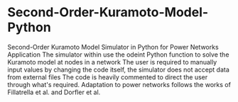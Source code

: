 # Second-Order-Kuramoto-Model-Python
Second-Order Kuramoto Model Simulator in Python for Power Networks Application
The simulator within use the odeint Python function to solve the Kuramoto model at nodes in a network
The user is required to manually input values by changing the code itself, the simulator does not accept data from external files
The code is heavily commented to direct the user through what's required.
Adaptation to power networks follows the works of Fillatrella et al. and Dorfler et al.
